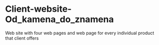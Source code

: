 # Client-website-Od_kamena_do_znamena
 Web site with four web pages and web page for every individual product that client offers
